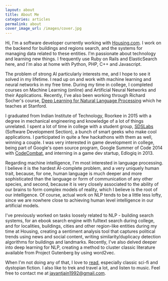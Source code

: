 ```yaml
---
layout: about
title: About Me
categories: articles
permalink: about
cover_image_url: /images/cover.jpg
---
```



Hi, I'm a software developer currently working with [Housing.com](https://housing.com/in). I work on the backend for buildings and regions search, and the systems for managing data related to these entities. I'm passionate about technology and learning new things. I frequently use Ruby on Rails and ElasticSearch here, and I'm also at home with Python, PHP, C++ and Javascript. 

The problem of strong AI particularly interests me, and I hope to see it solved in my lifetime. I read up on and work with machine learning and neural networks in my free time. During my time in college, I completed courses on Machine Learning (online) and Artificial Neural Networks and their Applications. Recently, I've also been working through Richard Socher's course, [Deep Learning for Natural Language Processing](http://cs224d.stanford.edu/) which he teaches at Stanford.

I graduated from Indian Institute of Technology, Roorkee in 2015 with a degree in mechanical engineering and knowledge of a lot of things unrelated. I spent a lot of time in college with a student group, [SDSLabs](https://sdslabs.co/) (Software Development Section), a bunch of smart geeks who make cool applications. I participated in quite a few hackathons with them as well, winning a couple. I was very interested in game development in college, being part of Google's open source program, Google Summer of Code 2014 with [CodeCombat](https://codecombat.com/), and interning in a game dev startup, Edlogiq in 2013. 

Regarding machine intelligence, I'm most interested in language processing. I believe it is the hardest AI-complete problem, and a very uniquely human trait, because, for one, human language is much deeper and more sophisticated than the language or form of communication of any other species, and second, because it is very closely associated to the ability of our brains to form complex models of reality, which I believe is the root of our intelligence.
Of course, actual work on NLP tends to be a little less lofty, since we are nowhere close to achieving human level intelligence in our artificial models. 

I've previously worked on tasks loosely related to NLP - building search systems, for an ebook search engine with fulltext search during college, and for localities, buildings, cities and other region-like entities during my time at Housing, creating a sentiment analysis tool that captures political trends using news and social content, writing similarity/duplicacy detection algorithms for buildings and landmarks. Recently, I've also delved deeper into deep learning for NLP, creating a method to cluster classic literature available from Project Gutenberg by using word2vec. 

When I'm not doing any of that, I love to [read](https://www.goodreads.com/review/list/9858064?shelf=read), especially classic sci-fi and dystopian fiction. I also like to trek and travel a lot, and listen to music. Feel free to contact me at [jayantjain1992@gmail.com](mailto:jayantjain1992@gmail.com).
